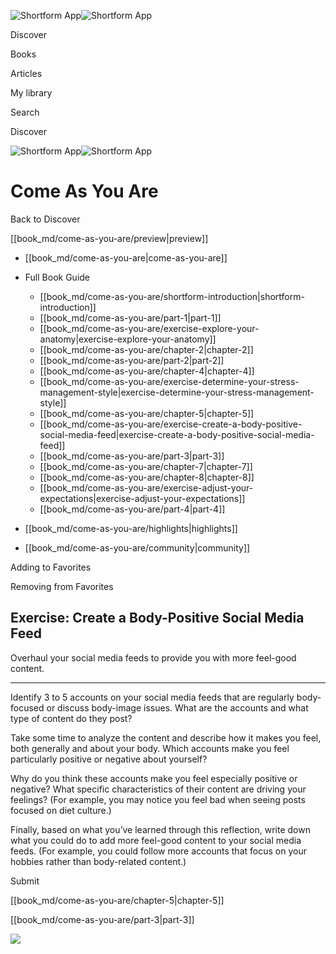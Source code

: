 ![Shortform App](/img/logo.36a2399e.svg)![Shortform App](/img/logo-dark.70c1b072.svg)

Discover

Books

Articles

My library

Search

Discover

![Shortform App](/img/logo.36a2399e.svg)![Shortform App](/img/logo-dark.70c1b072.svg)

# Come As You Are

Back to Discover

[[book_md/come-as-you-are/preview|preview]]

  * [[book_md/come-as-you-are|come-as-you-are]]
  * Full Book Guide

    * [[book_md/come-as-you-are/shortform-introduction|shortform-introduction]]
    * [[book_md/come-as-you-are/part-1|part-1]]
    * [[book_md/come-as-you-are/exercise-explore-your-anatomy|exercise-explore-your-anatomy]]
    * [[book_md/come-as-you-are/chapter-2|chapter-2]]
    * [[book_md/come-as-you-are/part-2|part-2]]
    * [[book_md/come-as-you-are/chapter-4|chapter-4]]
    * [[book_md/come-as-you-are/exercise-determine-your-stress-management-style|exercise-determine-your-stress-management-style]]
    * [[book_md/come-as-you-are/chapter-5|chapter-5]]
    * [[book_md/come-as-you-are/exercise-create-a-body-positive-social-media-feed|exercise-create-a-body-positive-social-media-feed]]
    * [[book_md/come-as-you-are/part-3|part-3]]
    * [[book_md/come-as-you-are/chapter-7|chapter-7]]
    * [[book_md/come-as-you-are/chapter-8|chapter-8]]
    * [[book_md/come-as-you-are/exercise-adjust-your-expectations|exercise-adjust-your-expectations]]
    * [[book_md/come-as-you-are/part-4|part-4]]
  * [[book_md/come-as-you-are/highlights|highlights]]
  * [[book_md/come-as-you-are/community|community]]



Adding to Favorites 

Removing from Favorites 

## Exercise: Create a Body-Positive Social Media Feed

Overhaul your social media feeds to provide you with more feel-good content.

* * *

Identify 3 to 5 accounts on your social media feeds that are regularly body-focused or discuss body-image issues. What are the accounts and what type of content do they post?

Take some time to analyze the content and describe how it makes you feel, both generally and about your body. Which accounts make you feel particularly positive or negative about yourself?

Why do you think these accounts make you feel especially positive or negative? What specific characteristics of their content are driving your feelings? (For example, you may notice you feel bad when seeing posts focused on diet culture.)

Finally, based on what you’ve learned through this reflection, write down what you could do to add more feel-good content to your social media feeds. (For example, you could follow more accounts that focus on your hobbies rather than body-related content.)

Submit 

[[book_md/come-as-you-are/chapter-5|chapter-5]]

[[book_md/come-as-you-are/part-3|part-3]]

![](https://bat.bing.com/action/0?ti=56018282&Ver=2&mid=d77a25dd-2d71-41bc-a0f0-cc6c5a4649a5&sid=49fff5b0636c11eeb9c611038afc8668&vid=4a005010636c11ee80c703d4c4a7acd5&vids=0&msclkid=N&pi=0&lg=en-US&sw=800&sh=600&sc=24&nwd=1&tl=Shortform%20%7C%20Book&p=https%3A%2F%2Fwww.shortform.com%2Fapp%2Fbook%2Fcome-as-you-are%2Fexercise-create-a-body-positive-social-media-feed&r=&lt=481&evt=pageLoad&sv=1&rn=424040)
